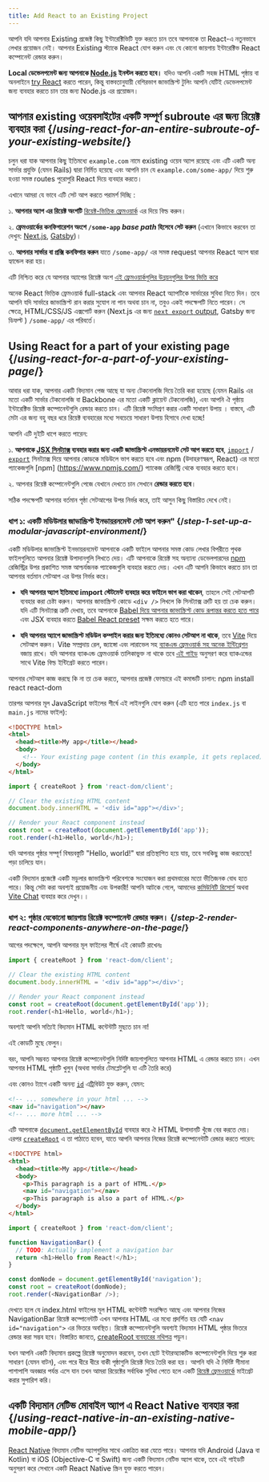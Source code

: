 ```yaml
---
title: Add React to an Existing Project
---
```


<Intro>

আপনি যদি আপনার Existing প্রজেক্ট কিছু ইন্টারেক্টিভিটি যুক্ত করতে চান তবে আপনাকে তা React-এ নতুনভাবে লেখার প্রয়োজন নেই। আপনার Existing স্ট্যাকে React যোগ করুন এবং যে কোনো জায়গায় ইন্টারেক্টিভ React কম্পোনেন্ট রেন্ডার করুন।


</Intro>

<Note>

**Local ডেভেলপমেন্ট জন্য আপনাকে [Node.js](https://nodejs.org/en/) ইনস্টল করতে হবে।** যদিও আপনি একটি সহজ HTML পৃষ্ঠায় বা অনলাইনে [try React](/learn/installation#try-react) করতে পারেন, কিন্তু বাস্তবতানুযায়ী বেশিরভাগ জাভাস্ক্রিপ্ট টুলিং আপনি যেটিই ডেভেলপমেন্ট জন্য ব্যবহার করতে চান তার জন্য Node.js এর প্রয়োজন।

</Note>

## আপনার existing ওয়েবসাইটের একটি সম্পূর্ণ subroute এর জন্য রিয়েক্ট ব্যবহার করা {/*using-react-for-an-entire-subroute-of-your-existing-website*/}

চলুন ধরা যাক আপনার কিছু ইতিমধ্যে `example.com` নামে existing ওয়েব অ্যাপ রয়েছে এবং এটি একটি অন্য সার্ভার প্রযুক্তি (যেমন Rails) দ্বারা নির্মিত হয়েছে এবং আপনি চান যে `example.com/some-app/` দিয়ে শুরু হওয়া সমস্ত routes পুরোপুরি React দিয়ে ব্যবহার করতে।

এখানে আমরা যে ভাবে এটি সেট আপ করতে পরামর্শ দিচ্ছি :

১. **আপনার অ্যাপ এর রিয়েক্ট অংশটি** [রিয়েক্ট-ভিত্তিক ফ্রেমওয়ার্ক](/learn/start-a-new-react-project) এর দিয়ে বিল্ড করুন।

২. **ফ্রেমওয়ার্কের কনফিগারেশন অংশে `/some-app` _base path_ হিসেবে সেট করুন** (এখানে কিভাবে করবেন তা দেখুন: [Next.js](https://nextjs.org/docs/api-reference/next.config.js/basepath), [Gatsby](https://www.gatsbyjs.com/docs/how-to/previews-deploys-hosting/path-prefix/))।

৩. **আপনার সার্ভার বা প্রক্সি কনফিগার করুন** যাতে `/some-app/` এর সমস্ত request আপনার React অ্যাপ দ্বারা হ্যান্ডেল করা হয়।

এটি নিশ্চিত করে যে আপনার অ্যাপের রিয়েক্ট অংশ [এই ফ্রেমওয়ার্কগুলির উন্নয়নগুলির উপর ভিত্তি করে](/learn/start-a-new-react-project#can-i-use-react-without-a-framework)



অনেক React ভিত্তিক ফ্রেমওয়ার্ক full-stack এবং আপনার React অ্যাপটিকে সার্ভারের সুবিধা নিতে দিন। তবে আপনি যদি সার্ভারে জাভাস্ক্রিপ্ট রান করার সুযোগ না পান অথবা চান না, তবুও একই পদক্ষেপটি নিতে পারেন। সে ক্ষেত্রে, HTML/CSS/JS এক্সপোর্ট করুন (Next.js এর জন্য [`next export` output](https://nextjs.org/docs/advanced-features/static-html-export), Gatsby জন্য ডিফল্ট ) `/some-app/` এর পরিবর্তে।


## Using React for a part of your existing page {/*using-react-for-a-part-of-your-existing-page*/}

আবার ধরা যাক, আপনার একটি বিদ্যমান পেজ আছে যা অন্য টেকনোলজি দিয়ে তৈরি করা হয়েছে (যেমন Rails এর মতো একটি সার্ভার টেকনোলজি বা Backbone এর মতো একটি ক্লায়েন্ট টেকনোলজি), এবং আপনি ঐ পৃষ্ঠায় ইন্টারেক্টিভ রিয়েক্ট কম্পোনেন্টগুলি রেন্ডার করতে চান। এটি রিয়েক্ট সংমিশ্রণ করার একটি সাধারণ উপায় । বাস্তবে, এটি মেটা এর জন্য বহু বছর ধরে রিয়েক্ট ব্যবহারের মধ্যে সবচেয়ে সাধারণ উপায় হিসাবে দেখা হচ্ছে!

আপনি এটি দুইটি ধাপে করতে পারেন:

১. **আপনাকে [JSX সিনট্যাক্স](/learn/writing-markup-with-jsx) ব্যবহার করার জন্য একটি জাভাস্ক্রিপ্ট এনভায়রনমেন্ট সেট আপ করতে হবে**, [`import`](https://developer.mozilla.org/en-US/docs/Web/JavaScript/Reference/Statements/import) / [`export`](https://developer.mozilla.org/en-US/docs/Web/JavaScript/Reference/Statements/export) সিনট্যাক্স দিয়ে আপনার কোডকে মডিউলে ভাগ করতে হবে এবং npm (উদাহরণস্বরূপ, React) এর মতো প্যাকেজগুলি [npm] (https://www.npmjs.com/) প্যাকেজ রেজিস্ট্রি থেকে ব্যবহার করতে হবে।

২. আপনার রিয়েক্ট কম্পোনেন্টগুলি পেজে যেখানে দেখতে চান সেখানে **রেন্ডার করতে হবে**।

সঠিক পদক্ষেপটি আপনার বর্তমান পৃষ্ঠা সেটআপের উপর নির্ভর করে, তাই আসুন কিছু বিস্তারিত দেখে নেই।
### ধাপ ১: একটি মডিউলার জাভাস্ক্রিপ্ট ইনভায়রনমেন্ট সেট আপ করুন" {/*step-1-set-up-a-modular-javascript-environment*/}

একটি মডিউলার জাভাস্ক্রিপ্ট ইনভায়রনমেন্ট আপনাকে একটি ফাইলে আপনার সমস্ত কোড লেখার বিপরীতে পৃথক ফাইলগুলিতে আপনার রিয়েক্ট উপাদানগুলি লিখতে দেয়। এটি আপনাকে রিয়েক্ট সহ অন্যান্য ডেভেলপারদের [npm](https://www.npmjs.com/) রেজিস্ট্রির উপর প্রকাশিত সমস্ত আশ্চর্যজনক প্যাকেজগুলি ব্যবহার করতে দেয়। এখন এটি আপনি কিভাবে করতে চান তা আপনার বর্তমান সেটআপ এর উপর নির্ভর করে।


* **যদি আপনার অ্যাপ ইতিমধ্যে import স্টেটমেন্ট ব্যবহার করে ফাইলে ভাগ করা থাকেন**, তাহলে সেই সেটআপটি ব্যবহার করা চেষ্টা করুন। আপনার জাভাস্ক্রিপ্ট কোডে `<div />` লিখলে কি সিনট্যাক্স ত্রুটি হয় তা চেক করুন। যদি এটি সিনট্যাক্স ত্রুটি দেখায়, তবে আপনাকে [Babel দিয়ে আপনার জাভাস্ক্রিপ্ট কোড রূপান্তর করতে হতে পারে](<(https://babeljs.io/setup)>) এবং JSX ব্যবহার করতে [Babel React preset](https://babeljs.io/docs/babel-preset-react) সক্ষম করতে হতে পারে।

* **যদি আপনার অ্যাপে জাভাস্ক্রিপ্ট মডিউল কম্পাইল করার জন্য ইতিমধ্যে কোনও সেটআপ না থাকে**, তবে [Vite](https://vitejs.dev/) দিয়ে সেটআপ করুন। Vite সম্প্রদায় রেল, জ্যাঙ্গো এবং লারাভেল সহ [ব্যাকএন্ড ফ্রেমওয়ার্ক সহ অনেক ইন্টিগ্রেশন](https://github.com/vitejs/awesome-vite#integrations-with-backends) বজায় রাখে। যদি আপনার ব্যাকএন্ড ফ্রেমওয়ার্ক তালিকাভুক্ত না থাকে তবে [এই গাইড](https://vitejs.dev/guide/backend-integration.html) অনুসরণ করে ব্যাকএন্ডের সাথে Vite বিল্ড ইন্টিগ্রেট করতে পারেন।

আপনার সেটআপ কাজ করছে কি না তা চেক করতে, আপনার প্রজেক্ট ফোল্ডারে এই কমান্ডটি চালান:
<TerminalBlock>
npm install react react-dom
</TerminalBlock>

তারপর আপনার মূল JavaScript ফাইলের শীর্ষে এই লাইনগুলি যোগ করুন (এটি হতে পারে `index.js` বা `main.js` নামের ফাইল):
<Sandpack>

```html index.html hidden
<!DOCTYPE html>
<html>
  <head><title>My app</title></head>
  <body>
    <!-- Your existing page content (in this example, it gets replaced) -->
  </body>
</html>
```

```js index.js active
import { createRoot } from 'react-dom/client';

// Clear the existing HTML content
document.body.innerHTML = '<div id="app"></div>';

// Render your React component instead
const root = createRoot(document.getElementById('app'));
root.render(<h1>Hello, world</h1>);
```

</Sandpack>

যদি আপনার পৃষ্ঠার সম্পূর্ণ বিষয়বস্তুটি "Hello, world!" দ্বারা প্রতিস্থাপিত হয়ে যায়, তবে সবকিছু কাজ করতেছে! পড়া চালিয়ে যান।

<Note>

একটি বিদ্যমান প্রজেক্টে একটি মডুলার জাভাস্ক্রিপ্ট পরিবেশকে সংযোজন করা প্রথমবারের মতো ভীতিজনক বোধ হতে পারে। কিন্তু সেটা করা অবশ্যই প্রয়োজনীয় এবং উপকারী!
আপনি আটকে গেলে, আমাদের [কমিউনিটি রিসোর্স](/community) অথবা [Vite Chat](https://chat.vitejs.dev/) ব্যবহার করে দেখুন।।

</Note>

### ধাপ ২: পৃষ্ঠার যেকোনো জায়গায় রিয়েক্ট কম্পোনেন্ট রেন্ডার করুন। {/*step-2-render-react-components-anywhere-on-the-page*/}

আগের পদক্ষেপে, আপনি আপনার মূল ফাইলের শীর্ষে এই কোডটি রাখেনঃ
```js
import { createRoot } from 'react-dom/client';

// Clear the existing HTML content
document.body.innerHTML = '<div id="app"></div>';

// Render your React component instead
const root = createRoot(document.getElementById('app'));
root.render(<h1>Hello, world</h1>);
```

অবশ্যই আপনি সত্যিই বিদ্যমান HTML কন্টেন্টটি মুছতে চান না!

এই কোডটি মুছে ফেলুন।

বরং, আপনি সম্ভবত আপনার রিয়েক্ট কম্পোনেন্টগুলি নির্দিষ্ট জায়গাগুলিতে আপনার HTML এ রেন্ডার করতে চান। এখন আপনার HTML পৃষ্ঠাটি খুলুন
(অথবা সার্ভার টেমপ্লেটগুলি যা এটি তৈরি করে)

এবং কোনও ট্যাগে একটি অনন্য [`id`](https://developer.mozilla.org/en-US/docs/Web/HTML/Global_attributes/id) এট্রিবিউট যুক্ত করুন, যেমন:

```html
<!-- ... somewhere in your html ... -->
<nav id="navigation"></nav>
<!-- ... more html ... -->
```
এটি আপনাকে [`document.getElementById`](https://developer.mozilla.org/en-US/docs/Web/API/Document/getElementById) ব্যবহার করে ঐ HTML উপাদানটি খুঁজে বের করতে দেয়। এরপর [`createRoot`](/reference/react-dom/client/createRoot) এ তা পাঠাতে হবেন, যাতে আপনি আপনার নিজের রিয়েক্ট কম্পোনেন্টটি রেন্ডার করতে পারেন:



<Sandpack>

```html index.html
<!DOCTYPE html>
<html>
  <head><title>My app</title></head>
  <body>
    <p>This paragraph is a part of HTML.</p>
    <nav id="navigation"></nav>
    <p>This paragraph is also a part of HTML.</p>
  </body>
</html>
```

```js index.js active
import { createRoot } from 'react-dom/client';

function NavigationBar() {
  // TODO: Actually implement a navigation bar
  return <h1>Hello from React!</h1>;
}

const domNode = document.getElementById('navigation');
const root = createRoot(domNode);
root.render(<NavigationBar />);
```

</Sandpack>

দেখতে হলে যে index.html ফাইলের মূল HTML কন্টেন্টটি সংরক্ষিত আছে এবং আপনার নিজের NavigationBar রিয়েক্ট কম্পোনেন্টটি এখন আপনার HTML এর মধ্যে প্রদর্শিত হয় যেটি `<nav id="navigation">` এর ভিতরে অবস্থিত। রিয়েক্ট কম্পোনেন্টগুলি অবশ্যই বিদ্যমান HTML পৃষ্ঠার ভিতরে রেন্ডার করা সম্ভব হবে। বিস্তারিত জানতে, [createRoot ব্যবহারের নথিপত্র](/reference/react-dom/client/createRoot#rendering-a-page-partially-built-with-react) পড়ুন।

যখন আপনি একটি বিদ্যমান প্রকল্পে রিয়েক্ট অনুমোদন করবেন, তখন ছোট ইন্টারঅ্যাকটিভ কম্পোনেন্টগুলি দিয়ে শুরু করা সাধারণ (যেমন বাটন), এবং পরে ধীরে ধীরে বাকী পৃষ্ঠাগুলি রিয়েক্ট দিয়ে তৈরি করা হয়। আপনি যদি ঐ নির্দিষ্ট সীমানা পাশাপাশি অবজ্ঞার পর্যন্ত এসে যান তখন আমরা রিয়েক্টের সর্বাধিক সুবিধা পেতে হলে একটি [রিয়েক্ট ফ্রেমওয়ার্কে](/learn/start-a-new-react-project) মাইগ্রেট করার সুপারিশ করি।

## একটি বিদ্যমান নেটিভ মোবাইল অ্যাপ এ React Native ব্যবহার করা {/*using-react-native-in-an-existing-native-mobile-app*/}

[React Native](https://reactnative.dev/) বিদ্যমান নেটিভ অ্যাপগুলির সাথে একত্রিত করা যেতে পারে। আপনার যদি Android (Java বা Kotlin) বা iOS (Objective-C বা Swift) জন্য একটি বিদ্যমান নেটিভ অ্যাপ থাকে, তবে এই গাইডটি অনুসরণ করে সেখানে একটি React Native স্ক্রিন যুক্ত করতে পারেন।
